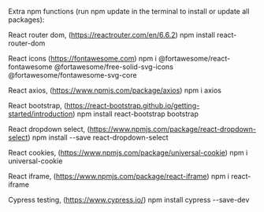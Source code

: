 Extra npm functions (run npm update in the terminal to install or update all packages):

React router dom, (https://reactrouter.com/en/6.6.2)
npm install react-router-dom

React icons (https://fontawesome.com)
npm i @fortawesome/react-fontawesome @fortawesome/free-solid-svg-icons @fortawesome/fontawesome-svg-core

React axios, (https://www.npmjs.com/package/axios)
npm i axios

React bootstrap, (https://react-bootstrap.github.io/getting-started/introduction)
npm install react-bootstrap bootstrap

React dropdown select, (https://www.npmjs.com/package/react-dropdown-select)
npm install --save react-dropdown-select

React cookies, (https://www.npmjs.com/package/universal-cookie)
npm i universal-cookie

React iframe, (https://www.npmjs.com/package/react-iframe)
npm i react-iframe

Cypress testing, (https://www.cypress.io/)
npm install cypress --save-dev